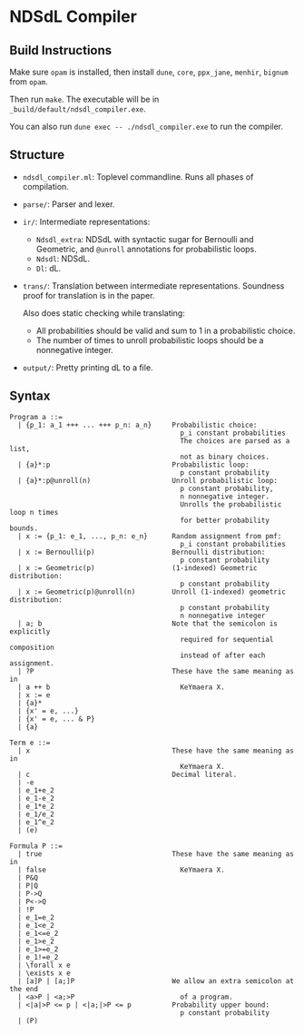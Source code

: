# NDSdL Compiler

## Build Instructions

Make sure `opam` is installed, then install `dune`, `core`, `ppx_jane`,
`menhir`, `bignum` from `opam`.

Then run `make`. The executable will be in `_build/default/ndsdl_compiler.exe`.

You can also run `dune exec -- ./ndsdl_compiler.exe` to run the compiler.

## Structure
  - `ndsdl_compiler.ml`: Toplevel commandline. Runs all phases of compilation.
  - `parse/`: Parser and lexer.
  - `ir/`: Intermediate representations:
    - `Ndsdl_extra`: NDSdL with syntactic sugar for Bernoulli and Geometric,
      and `@unroll` annotations for probabilistic loops.
    - `Ndsdl`: NDSdL.
    - `Dl`: dL.
  - `trans/`: Translation between intermediate representations.
    Soundness proof for translation is in the paper.

    Also does static checking while translating:
    - All probabilities should be valid and sum to 1 in a probabilistic choice.
    - The number of times to unroll probabilistic loops should be a nonnegative
      integer.
  - `output/`: Pretty printing dL to a file.

## Syntax
```
Program a ::=
  | {p_1: a_1 +++ ... +++ p_n: a_n}     Probabilistic choice:
                                          p_i constant probabilities
                                          The choices are parsed as a list,
                                          not as binary choices.
  | {a}*:p                              Probabilistic loop:
                                          p constant probability
  | {a}*:p@unroll(n)                    Unroll probabilistic loop:
                                          p constant probability,
                                          n nonnegative integer.
                                          Unrolls the probabilistic loop n times
                                          for better probability bounds.
  | x := {p_1: e_1, ..., p_n: e_n}      Random assignment from pmf:
                                          p_i constant probabilities
  | x := Bernoulli(p)                   Bernoulli distribution:
                                          p constant probability
  | x := Geometric(p)                   (1-indexed) Geometric distribution:
                                          p constant probability
  | x := Geometric(p)@unroll(n)         Unroll (1-indexed) geometric distribution:
                                          p constant probability
                                          n nonnegative integer
  | a; b                                Note that the semicolon is explicitly
                                          required for sequential composition
                                          instead of after each assignment.
  | ?P                                  These have the same meaning as in
  | a ++ b                                KeYmaera X.
  | x := e
  | {a}*
  | {x' = e, ...}
  | {x' = e, ... & P}
  | {a}

Term e ::=
  | x                                   These have the same meaning as in
                                          KeYmaera X.
  | c                                   Decimal literal.
  | -e
  | e_1+e_2
  | e_1-e_2
  | e_1*e_2
  | e_1/e_2
  | e_1^e_2
  | (e)

Formula P ::=
  | true                                These have the same meaning as in
  | false                                 KeYmaera X.
  | P&Q
  | P|Q
  | P->Q
  | P<->Q
  | !P
  | e_1=e_2
  | e_1<e_2
  | e_1<=e_2
  | e_1>e_2
  | e_1>=e_2
  | e_1!=e_2
  | \forall x e
  | \exists x e
  | [a]P | [a;]P                        We allow an extra semicolon at the end
  | <a>P | <a;>P                          of a program.
  | <|a|>P <= p | <|a;|>P <= p          Probability upper bound:
                                          p constant probability
  | (P)
```
